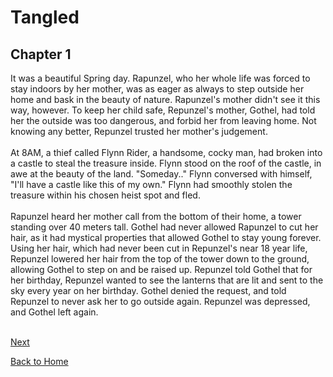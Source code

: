 # Tangled

## Chapter 1


It was a beautiful Spring day. Rapunzel, who her whole life was forced to stay indoors by her mother, was as eager as always to step outside her home and bask in the beauty of nature. Rapunzel's mother didn't see it this way, however. To keep her child safe, Repunzel's mother, Gothel, had told her the outside was too dangerous, and forbid her from leaving home. Not knowing any better, Repunzel trusted her mother's judgement.<br><br>
At 8AM, a thief called Flynn Rider, a handsome, cocky man, had broken into a castle to steal the treasure inside. Flynn stood on the roof of the castle, in awe at the beauty of the land. "Someday.." Flynn conversed with himself, "I'll have a castle like this of my own." Flynn had smoothly stolen the treasure within his chosen heist spot and fled.<br><br>
Rapunzel heard her mother call from the bottom of their home, a tower standing over 40 meters tall. Gothel had never allowed Rapunzel to cut her hair, as it had mystical properties that allowed Gothel to stay young forever. Using her hair, which had never been cut in Repunzel's near 18 year life, Repunzel lowered her hair from the top of the tower down to the ground, allowing Gothel to step on and be raised up. Repunzel told Gothel that for her birthday, Repunzel wanted to see the lanterns that are lit and sent to the sky every year on her birthday. Gothel denied the request, and told Repunzel to never ask her to go outside again. Repunzel was depressed, and Gothel left again.<br><br>

[Next](Chapter02.md)

[Back to Home](https://b00096684.github.io/github-story-2019/)